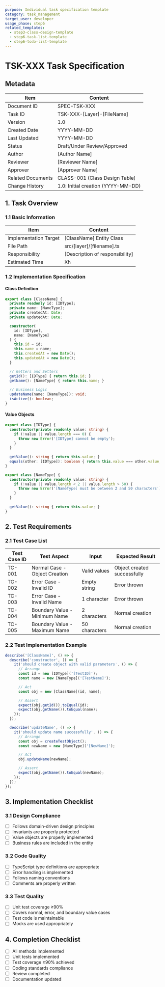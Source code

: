 ```yaml
---
purpose: Individual task specification template
category: task_management
target_user: developer
usage_phase: step6
related_templates:
  - step3-class-design-template
  - step6-task-list-template
  - step6-todo-list-template
---
```


# TSK-XXX Task Specification

## Metadata
| Item | Content |
|------|---------|
| Document ID | SPEC-TSK-XXX |
| Task ID | TSK-XXX-[Layer]-[FileName] |
| Version | 1.0 |
| Created Date | YYYY-MM-DD |
| Last Updated | YYYY-MM-DD |
| Status | Draft/Under Review/Approved |
| Author | [Author Name] |
| Reviewer | [Reviewer Name] |
| Approver | [Approver Name] |
| Related Documents | CLASS-001 (Class Design Table) |
| Change History | 1.0: Initial creation (YYYY-MM-DD) |

## 1. Task Overview

### 1.1 Basic Information
| Item | Content |
|------|---------|
| Implementation Target | [ClassName] Entity Class |
| File Path | src/[layer]/[filename].ts |
| Responsibility | [Description of responsibility] |
| Estimated Time | Xh |

### 1.2 Implementation Specification
#### Class Definition
```typescript
export class [ClassName] {
  private readonly id: [IDType];
  private name: [NameType];
  private createdAt: Date;
  private updatedAt: Date;

  constructor(
    id: [IDType],
    name: [NameType]
  ) {
    this.id = id;
    this.name = name;
    this.createdAt = new Date();
    this.updatedAt = new Date();
  }

  // Getters and Setters
  getId(): [IDType] { return this.id; }
  getName(): [NameType] { return this.name; }
  
  // Business Logic
  updateName(name: [NameType]): void;
  isActive(): boolean;
}
```

#### Value Objects
```typescript
export class [IDType] {
  constructor(private readonly value: string) {
    if (!value || value.length === 0) {
      throw new Error('[IDType] cannot be empty');
    }
  }
  
  getValue(): string { return this.value; }
  equals(other: [IDType]): boolean { return this.value === other.value; }
}

export class [NameType] {
  constructor(private readonly value: string) {
    if (!value || value.length < 2 || value.length > 50) {
      throw new Error('[NameType] must be between 2 and 50 characters');
    }
  }
  
  getValue(): string { return this.value; }
}
```

## 2. Test Requirements

### 2.1 Test Case List
| Test Case ID | Test Aspect | Input | Expected Result |
|--------------|-------------|-------|-----------------|
| TC-001 | Normal Case - Object Creation | Valid values | Object created successfully |
| TC-002 | Error Case - Invalid ID | Empty string | Error thrown |
| TC-003 | Error Case - Invalid Name | 1 character | Error thrown |
| TC-004 | Boundary Value - Minimum Name | 2 characters | Normal creation |
| TC-005 | Boundary Value - Maximum Name | 50 characters | Normal creation |

### 2.2 Test Implementation Example
```typescript
describe('[ClassName]', () => {
  describe('constructor', () => {
    it('should create object with valid parameters', () => {
      // Arrange
      const id = new [IDType]('[TestID]');
      const name = new [NameType]('[TestName]');

      // Act
      const obj = new [ClassName](id, name);

      // Assert
      expect(obj.getId()).toEqual(id);
      expect(obj.getName()).toEqual(name);
    });
  });

  describe('updateName', () => {
    it('should update name successfully', () => {
      // Arrange
      const obj = createTestObject();
      const newName = new [NameType]('[NewName]');

      // Act
      obj.updateName(newName);

      // Assert
      expect(obj.getName()).toEqual(newName);
    });
  });
});
```

## 3. Implementation Checklist

### 3.1 Design Compliance
- [ ] Follows domain-driven design principles
- [ ] Invariants are properly protected
- [ ] Value objects are properly implemented
- [ ] Business rules are included in the entity

### 3.2 Code Quality
- [ ] TypeScript type definitions are appropriate
- [ ] Error handling is implemented
- [ ] Follows naming conventions
- [ ] Comments are properly written

### 3.3 Test Quality
- [ ] Unit test coverage ≥90%
- [ ] Covers normal, error, and boundary value cases
- [ ] Test code is maintainable
- [ ] Mocks are used appropriately

## 4. Completion Checklist
- [ ] All methods implemented
- [ ] Unit tests implemented
- [ ] Test coverage ≥90% achieved
- [ ] Coding standards compliance
- [ ] Review completed
- [ ] Documentation updated
